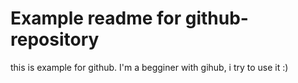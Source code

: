 Example readme for github-repository
=================
this is example for github. I'm a begginer with gihub, i try to use it :)

